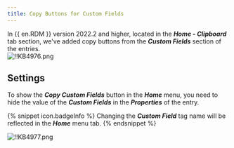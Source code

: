 ```yaml
---
title: Copy Buttons for Custom Fields
---
```

In {{ en.RDM }} version 2022.2 and higher, located in the ***Home - Clipboard*** tab section, we've added copy buttons from the ***Custom Fields*** section of the entries.  
![!!KB4976.png](https://webdevolutions.azureedge.net/docs/en/kb/KB4976.png)

## Settings

To show the ***Copy Custom Fields*** button in the ***Home*** menu, you need to hide the value of the ***Custom Fields*** in the ***Properties*** of the entry.

{% snippet icon.badgeInfo %}
Changing the ***Custom Field*** tag name will be reflected in the ***Home*** menu tab.
{% endsnippet %}

![!!KB4977.png](https://webdevolutions.azureedge.net/docs/en/kb/KB4977.png)
